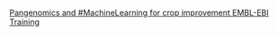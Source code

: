 [Pangenomics and #MachineLearning for crop improvement   EMBL-EBI Training](https://qi.tc/qi/112511)